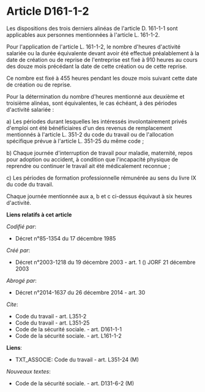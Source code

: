 # Article D161-1-2

Les dispositions des trois derniers alinéas de l'article D. 161-1-1 sont applicables aux personnes mentionnées à l'article L.
161-1-2.

Pour l'application de l'article L. 161-1-2, le nombre d'heures d'activité salariée ou la durée équivalente devant avoir été
effectué préalablement à la date de création ou de reprise de l'entreprise est fixé à 910 heures au cours des douze mois
précédant la date de cette création ou de cette reprise.

Ce nombre est fixé à 455 heures pendant les douze mois suivant cette date de création ou de reprise.

Pour la détermination du nombre d'heures mentionné aux deuxième et troisième alinéas, sont équivalentes, le cas échéant, à
des périodes d'activité salariée :

a) Les périodes durant lesquelles les intéressés involontairement privés d'emploi ont été bénéficiaires d'un des revenus de
remplacement mentionnés à l'article L. 351-2 du code du travail ou de l'allocation spécifique prévue à l'article L. 351-25 du
même code ;

b) Chaque journée d'interruption de travail pour maladie, maternité, repos pour adoption ou accident, à condition que
l'incapacité physique de reprendre ou continuer le travail ait été médicalement reconnue ;

c) Les périodes de formation professionnelle rémunérée au sens du livre IX du code du travail.

Chaque journée mentionnée aux a, b et c ci-dessus équivaut à six heures d'activité.

**Liens relatifs à cet article**

_Codifié par_:

  - Décret n°85-1354 du 17 décembre 1985

_Créé par_:

  - Décret n°2003-1218 du 19 décembre 2003 - art. 1 () JORF 21 décembre 2003

_Abrogé par_:

  - Décret n°2014-1637 du 26 décembre 2014 - art. 30

_Cite_:

  - Code du travail - art. L351-2
  - Code du travail - art. L351-25
  - Code de la sécurité sociale. - art. D161-1-1
  - Code de la sécurité sociale. - art. L161-1-2

**Liens**:

  - TXT_ASSOCIE: Code du travail - art. L351-24 (M)

_Nouveaux textes_:

  - Code de la sécurité sociale. - art. D131-6-2 (M)
